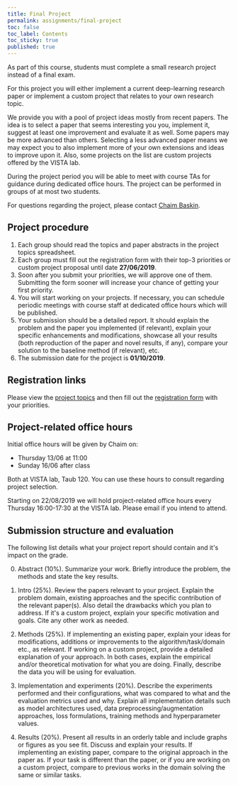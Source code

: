 ```yaml
---
title: Final Project
permalink: assignments/final-project
toc: false
toc_label: Contents
toc_sticky: true
published: true
---
```


As part of this course, students must complete a small research project instead
of a final exam.

For this project you will either implement a current deep-learning
research paper or implement a custom project that relates to your own
research topic.

We provide you with a pool of project ideas mostly from recent papers. The idea
is to select a paper that seems interesting you you, implement it, suggest at
least one improvement and evaluate it as well. Some papers may be more advanced
than others. Selecting a less advanced paper means we may expect you to also
implement more of your own extensions and ideas to improve upon it.  Also, some
projects on the list are custom projects offered by the VISTA lab. 

During the project period you will be able to meet with course TAs for guidance
during dedicated office hours.  The project can be performed in groups of at
most two students.

For questions regarding the project, please contact [Chaim
Baskin](mailto:chaimbaskin@cs.technion.ac.il).

## Project procedure

1. Each group should read the topics and paper abstracts in the project topics spreadsheet.
1. Each group must fill out the registration form with their top-3 priorities
   or custom project proposal until date **27/06/2019**.
1. Soon after you submit your priorities, we will approve one of
   them. Submitting the form sooner will increase your chance of getting your
   first priority.
1. You will start working on your projects.
   If necessary, you can schedule periodic meetings with course staff at dedicated
   office hours which will be published.
1. Your submission should be a detailed report. It should explain the problem
   and the paper you implemented (if relevant), explain your specific
   enhancements and modifications, showcase all your results (both reproduction
   of the paper and novel results, if any), compare your solution to the
   baseline method (if relevant), etc.
1. The submission date for the project is **01/10/2019**.

## Registration links

Please view the
[project topics](https://docs.google.com/spreadsheets/d/1vH2CsoHo65EnT053YFwEWCXRNhZDwhWm5_-fMmebTzM)
and then fill out the
[registration form](https://forms.gle/qiXMXndNABJTYPbS7) with your priorities.


## Project-related office hours

Initial office hours will be given by Chaim on:
- Thursday 13/06 at 11:00
- Sunday 16/06 after class

Both at VISTA lab, Taub 120. You can use these hours to consult regarding
project selection.

Starting on 22/08/2019 we will hold project-related office hours 
every Thursday 16:00-17:30 at the VISTA lab.
Please email if you intend to attend.

## Submission structure and evaluation

The following list details what your project report should contain and it's
impact on the grade.

0. Abstract (10%). Summarize your work. Briefly introduce the problem, the
   methods and state the key results.

1. Intro (25%). Review the papers relevant to your project. Explain the
   problem domain, existing approaches and the specific contribution of the
   relevant paper(s). Also detail the drawbacks which you plan to address.
   If it's a custom project, explain your specific motivation and goals.
   Cite any other work as needed.

2. Methods (25%).  If implementing an existing paper,
   explain your ideas for modifications, additions or improvements to the
   algorithm/task/domain etc., as relevant. If working on a custom project,
   provide a detailed explanation of your approach.  In both cases, explain the
   empirical and/or theoretical motivation for what you are doing.  Finally,
   describe the data you will be using for evaluation.

3. Implementation and experiments (20%). 
   Describe the experiments performed and their configurations, what was
   compared to what and the evaluation metrics used and why.
   Explain all implementation details such as model architectures used, data
   preprocessing/augmentation approaches, loss formulations, training methods
   and hyperparameter values.

4. Results (20%). Present all results in an orderly table and include graphs or
   figures as you see fit.
   Discuss and explain your results. If implementing an existing paper,
   compare to the original approach in the paper as. If your task
   is different than the paper, or if you are working on a custom project,
   compare to previous works in the domain solving the same or similar tasks.

